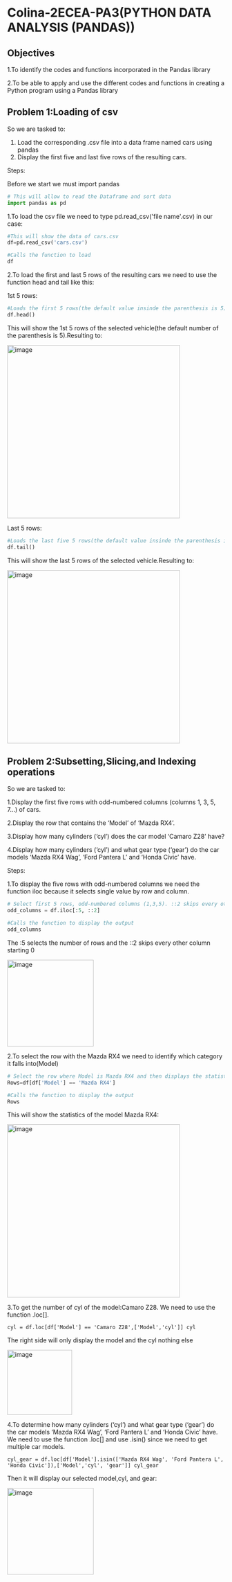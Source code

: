 # Colina-2ECEA-PA3(PYTHON DATA ANALYSIS (PANDAS))

## Objectives
1.To identify the codes and functions incorporated in the Pandas library 

2.To be able to apply and use the different codes and functions in creating a Python program using a 
Pandas library

## Problem 1:Loading of csv

So we are tasked to:
1. Load the corresponding .csv file into a data frame named cars using pandas
2. Display the first five and last five rows of the resulting cars.

Steps:

Before we start we must import pandas

```python
# This will allow to read the Dataframe and sort data
import pandas as pd
```

1.To load the csv file we need to type pd.read_csv('file name'.csv) in our case:

```python
#This will show the data of cars.csv
df=pd.read_csv('cars.csv')

#Calls the function to load
df
```

2.To load the first and last 5 rows of the resulting cars we need to use the function head and tail like this:

1st 5 rows:

```python
#Loads the first 5 rows(the default value insinde the parenthesis is 5)
df.head()
```

This will show the 1st 5 rows of the selected vehicle(the default number of the parenthesis is 5).Resulting to:

<img width="400" height="400" alt="image" src="https://github.com/user-attachments/assets/154a7fe2-2436-4c3d-9381-55414a7cd262" />

Last 5 rows:

```python
#Loads the last five 5 rows(the default value insinde the parenthesis is 5)
df.tail()
```

This will show the last 5 rows of the selected vehicle.Resulting to:

<img width="400" height="400" alt="image" src="https://github.com/user-attachments/assets/7b606591-536e-48b2-9c98-8386e4ae0a37" />

## Problem 2:Subsetting,Slicing,and Indexing operations

So we are tasked to:

1.Display the first five rows with odd-numbered columns (columns 1, 3, 5, 7…) of cars. 

2.Display the row that contains the ‘Model’ of ‘Mazda RX4’.

3.Display how many cylinders (‘cyl’) does the car model ‘Camaro Z28’ have?

4.Display how many cylinders (‘cyl’) and what gear type (‘gear’) do the car models ‘Mazda RX4 Wag’, ‘Ford Pantera L’ and ‘Honda Civic’ have.

Steps:

1.To display the five rows with odd-numbered columns we need the function iloc because it selects single value by row and column.

```python
# Select first 5 rows, odd-numbered columns (1,3,5). ::2 skips every other column, starting at 0
odd_columns = df.iloc[:5, ::2]

#Calls the function to display the output
odd_columns
```

The :5 selects the number of rows and the ::2 skips every other column starting 0

<img width="200" height="200" alt="image" src="https://github.com/user-attachments/assets/66aa8bbf-3474-4a53-b0bc-ac6d0990984b" />

2.To select the row with the Mazda RX4 we need to identify which category it falls into(Model)

```python
# Select the row where Model is Mazda RX4 and then displays the statistics
Rows=df[df['Model'] == 'Mazda RX4']

#Calls the function to display the output
Rows
```

This will show the statistics of the model Mazda RX4:

<img width="400" height="400" alt="image" src="https://github.com/user-attachments/assets/4986c386-fde3-463f-a563-be1cc0707460" />

3.To get the number of cyl of the model:Camaro Z28. We need to use the function .loc[].

`
cyl = df.loc[df['Model'] == 'Camaro Z28',['Model','cyl']]
cyl
`

The right side will only display the model and the cyl nothing else

<img width="150" height="150" alt="image" src="https://github.com/user-attachments/assets/382eeb80-4f84-4704-8072-e795c0d81349" />

4.To determine how many cylinders (‘cyl’) and what gear type (‘gear’) do the car models ‘Mazda RX4 Wag’, ‘Ford Pantera L’ and ‘Honda Civic’ have. We need to use the function .loc[] and use .isin() since we need to get multiple car models.

`
cyl_gear = df.loc[df['Model'].isin(['Mazda RX4 Wag', 'Ford Pantera L', 'Honda Civic']),['Model','cyl', 'gear']]
cyl_gear
`

Then it will display our selected model,cyl, and gear:

<img width="200" height="200" alt="image" src="https://github.com/user-attachments/assets/f0c486d4-e627-4cf8-9206-4df217144fc0" />
